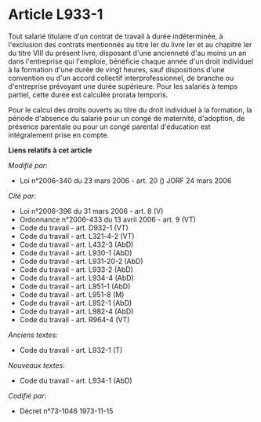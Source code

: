 # Article L933-1

Tout salarié titulaire d'un contrat de travail à durée indéterminée, à l'exclusion des contrats mentionnés au titre Ier du
livre Ier et au chapitre Ier du titre VIII du présent livre, disposant d'une ancienneté d'au moins un an dans l'entreprise
qui l'emploie, bénéficie chaque année d'un droit individuel à la formation d'une durée de vingt heures, sauf dispositions
d'une convention ou d'un accord collectif interprofessionnel, de branche ou d'entreprise prévoyant une durée supérieure. Pour
les salariés à temps partiel, cette durée est calculée prorata temporis.

Pour le calcul des droits ouverts au titre du droit individuel à la formation, la période d'absence du salarié pour un congé
de maternité, d'adoption, de présence parentale ou pour un congé parental d'éducation est intégralement prise en compte.

**Liens relatifs à cet article**

_Modifié par_:

  - Loi n°2006-340 du 23 mars 2006 - art. 20 () JORF 24 mars 2006

_Cité par_:

  - Loi n°2006-396 du 31 mars 2006 - art. 8 (V)
  - Ordonnance n°2006-433 du 13 avril 2006 - art. 9 (VT)
  - Code du travail - art. D932-1 (VT)
  - Code du travail - art. L321-4-2 (VT)
  - Code du travail - art. L432-3 (AbD)
  - Code du travail - art. L930-1 (AbD)
  - Code du travail - art. L931-20-2 (AbD)
  - Code du travail - art. L933-2 (AbD)
  - Code du travail - art. L934-4 (AbD)
  - Code du travail - art. L951-1 (AbD)
  - Code du travail - art. L951-8 (M)
  - Code du travail - art. L952-1 (AbD)
  - Code du travail - art. L982-4 (AbD)
  - Code du travail - art. R964-4 (VT)

_Anciens textes_:

  - Code du travail - art. L932-1 (T)

_Nouveaux textes_:

  - Code du travail - art. L934-1 (AbD)

_Codifié par_:

  - Décret n°73-1046 1973-11-15
